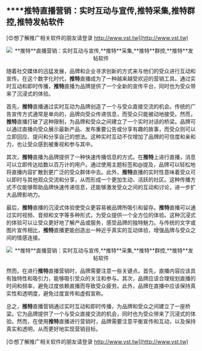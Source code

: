 ## ****推特**直播营销：实时互动与宣传,**推特**采集,**推特**群控,**推特**发帖软件**

[😍想了解推广相关软件的朋友请登录 http://www.vst.tw](http://www.vst.tw)

 <center><img src="https://vst.tw/MP4/tuiguang/png/3.png" alt="**推特**直播营销：实时互动与宣传,**推特**采集,**推特**群控,**推特**发帖软件"></center>

随着社交媒体的迅猛发展，品牌和企业寻求创新的方式来与他们的受众进行互动和宣传。在这个数字化时代，**推特**直播成为了一种越来越受欢迎的营销工具。通过实时互动和即时传播，**推特**直播为品牌提供了一个全新的宣传平台，同时也为受众带来了沉浸式的体验。

首先，**推特**直播通过实时互动为品牌创造了一个与受众直接交流的机会。传统的广告宣传方式通常是单向的，品牌向受众传递信息，而受众只能被动地接受。然而，**推特**直播打破了这种限制，为品牌和受众之间建立了一个实时对话的桥梁。品牌可以通过直播向受众展示最新产品、发布重要公告或分享有趣的故事，而受众则可以立即回应、提问和分享自己的想法。这种实时互动不仅增加了品牌的可信度和亲和力，也让受众感到被重视和参与其中。

其次，**推特**直播为品牌提供了一种快速传播信息的方式。在**推特**上进行直播，消息可以立即传达给数以百万计的用户。通过使用主题标签和@提及，品牌可以轻松地将直播内容扩散到更广泛的受众群体中去。此外，**推特**直播的实时性意味着受众可以即时与其他观众交流和分享，从而形成一个更加生动、活跃的社区。这种传播方式不仅能够帮助品牌快速传递信息，还能够激发受众之间的互动和讨论，进一步扩大品牌影响力。

最后，**推特**直播的沉浸式体验使受众更容易被品牌所吸引和留存。**推特**直播可以通过实时视频、音频和文字等多种形式，为受众提供一个全方位的体验。这种沉浸式的体验可以让受众更好地了解产品或服务，感受品牌的独特魅力。与传统的文字或图片宣传相比，**推特**直播更能创造出一种近乎真实的互动体验，增强品牌与受众之间的情感连接。

 <center><img src="https://vst.tw/MP4/tuiguang/png/5.png" alt="**推特**直播营销：实时互动与宣传,**推特**采集,**推特**群控,**推特**发帖软件"></center>

然而，在进行**推特**直播营销时，品牌需要注意一些关键点。首先，直播内容应该具有独特性和吸引力，能够吸引受众的关注和参与。其次，品牌应该合理规划直播的时间和频率，避免过度依赖直播而导致受众疲劳。此外，品牌在直播中应该保持真实性和透明度，避免过度宣传和虚假宣称。

总之，**推特**直播营销通过实时互动和即时传播，为品牌和受众之间建立了一座桥梁。它为品牌提供了一个与受众直接交流的机会，同时也为受众带来了沉浸式的体验。然而，在使用**推特**直播进行营销时，品牌需要注意平衡宣传和互动，以及保持真实和透明，从而更好地实现营销目标。

[😍想了解推广相关软件的朋友请登录 http://www.vst.tw](http://www.vst.tw)



